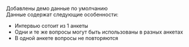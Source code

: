 Добавлены демо данные по умолчанию <br/>
Данные содержат следующие особенности:
  - Интервью сотоит из 1 анкеты
  - Одни и те же вопросы могут быть использованы в разных анкетах
  - В одной анкете вопросы не повторяются
